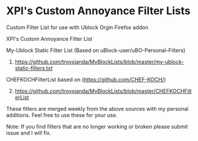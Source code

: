 # XPI's Custom Annoyance Filter Lists
Custom Filter List for use with Ublock Orgin Firefox addon

XPI's Custom Annoyance Filter List 

My-Ublock Static Filter List (Based on uBlock-user/uBO-Personal-Filters)
 
1) https://github.com/troysjanda/MyBlockLists/blob/master/my-ublock-static-filters.txt

CHEFKOCHFilterList based on (https://github.com/CHEF-KOCH/)

2) https://github.com/troysjanda/MyBlockLists/blob/master/CHEFKOCHFilterList

These filters are merged weekly from the above sources with my personal additions. Feel free to use these for your use.

Note: If you find filters that are no longer working or broken please submit issue and I will fix.
